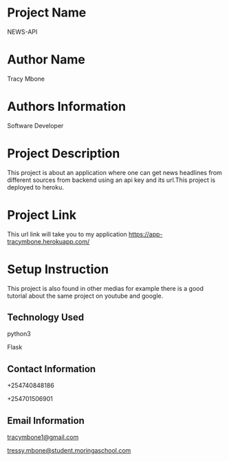 # Project Name

NEWS-API

# Author Name

Tracy Mbone

# Authors Information

Software Developer

# Project Description 

This project is about an application where one can get news headlines from different sources  from backend using an api key and its url.This project is deployed to heroku. 

# Project Link

This url link will take you to my application  https://app-tracymbone.herokuapp.com/

# Setup Instruction 

This project is also found in other medias for example there is a good tutorial about the same project on youtube and google.

## Technology Used

python3

Flask

## Contact Information

+254740848186

+254701506901

## Email Information 

tracymbone1@gmail.com

tressy.mbone@student.moringaschool.com



